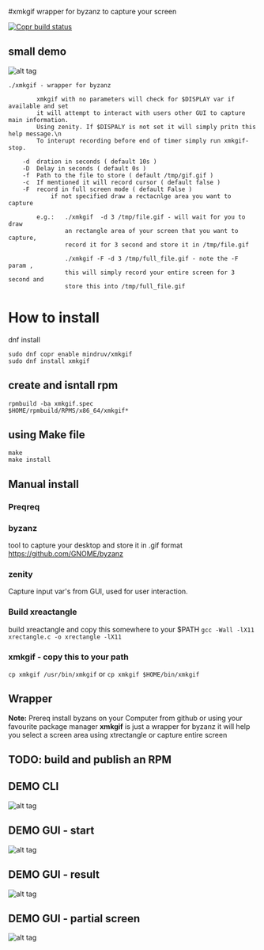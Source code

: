 #xmkgif
wrapper for byzanz to capture your screen

[![Copr build status](https://copr.fedorainfracloud.org/coprs/mindruv/xmkgif/package/xmkgif/status_image/last_build.png)](https://copr.fedorainfracloud.org/coprs/mindruv/xmkgif/package/xmkgif/)

## small demo
![alt tag](https://raw.githubusercontent.com/vmindru/xrectangle/master/misc/small.gif)


```
./xmkgif - wrapper for byzanz

        xmkgif with no parameters will check for $DISPLAY var if available and set
        it will attempt to interact with users other GUI to capture main information.
        Using zenity. If $DISPALY is not set it will simply pritn this help message.\n
        To interupt recording before end of timer simply run xmkgif-stop.

    -d  dration in seconds ( default 10s )
    -D  Delay in seconds ( default 0s )
    -f  Path to the file to store ( default /tmp/gif.gif )
    -c  If mentioned it will record cursor ( default false )
    -F  record in full screen mode ( default False )
            if not specified draw a rectacnlge area you want to capture

        e.g.:   ./xmkgif  -d 3 /tmp/file.gif - will wait for you to draw
                an rectangle area of your screen that you want to capture,
                record it for 3 second and store it in /tmp/file.gif

                ./xmkgif -F -d 3 /tmp/full_file.gif - note the -F param ,
                this will simply record your entire screen for 3 second and
                store this into /tmp/full_file.gif
```


# How to install

dnf install

```
sudo dnf copr enable mindruv/xmkgif
sudo dnf install xmkgif
```

## create and isntall rpm

```
rpmbuild -ba xmkgif.spec
$HOME/rpmbuild/RPMS/x86_64/xmkgif*
```

## using Make file

```
make
make install
```

## Manual install

### Preqreq


### byzanz
tool to capture your desktop and store it in .gif format
https://github.com/GNOME/byzanz

### zenity
Capture input var's from GUI, used for user interaction.


### Build xreactangle
build xreactangle and copy this somewhere to your $PATH
`gcc -Wall -lX11 xrectangle.c -o xrectangle -lX11`

### xmkgif - copy this to your path
`cp xmkgif /usr/bin/xmkgif`
or
`cp xmkgif $HOME/bin/xmkgif`

## Wrapper
__Note:__ Prereq install byzans on your Computer from github or using your favourite package manager
__xmkgif__ is just a wrapper for byzanz it will help you select a screen area using xtrectangle or capture entire screen

## TODO: build and publish an RPM

## DEMO CLI
![alt tag](https://raw.githubusercontent.com/vmindru/xrectangle/master/misc/file.gif)
## DEMO GUI - start 
![alt tag](https://raw.githubusercontent.com/vmindru/xrectangle/master/misc/xcapture.gif)
## DEMO GUI - result 
![alt tag](https://raw.githubusercontent.com/vmindru/xrectangle/master/misc/xcapture2.gif) 
## DEMO GUI - partial screen  
![alt tag](https://raw.githubusercontent.com/vmindru/xrectangle/master/misc/xcapture_rectangle.gif) 
